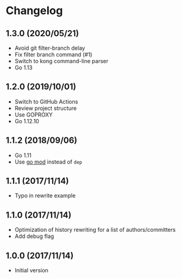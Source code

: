 # Changelog

## 1.3.0 (2020/05/21)

* Avoid git filter-branch delay
* Fix filter branch command (#1)
* Switch to kong command-line parser
* Go 1.13

## 1.2.0 (2019/10/01)

* Switch to GitHub Actions
* Review project structure
* Use GOPROXY
* Go 1.12.10

## 1.1.2 (2018/09/06)

* Go 1.11
* Use [go mod](https://golang.org/cmd/go/#hdr-Module_maintenance) instead of `dep`

## 1.1.1 (2017/11/14)

* Typo in rewrite example

## 1.1.0 (2017/11/14)

* Optimization of history rewriting for a list of authors/committers
* Add debug flag

## 1.0.0 (2017/11/14)

* Initial version
